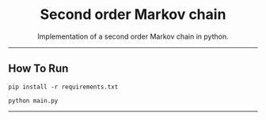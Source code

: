 <h1 align="center">
Second order Markov chain
</h1>

<p align="center">
Implementation of a second order Markov chain in python.
</p>

---

## How To Run

```
pip install -r requirements.txt
```

```
python main.py
```

---
